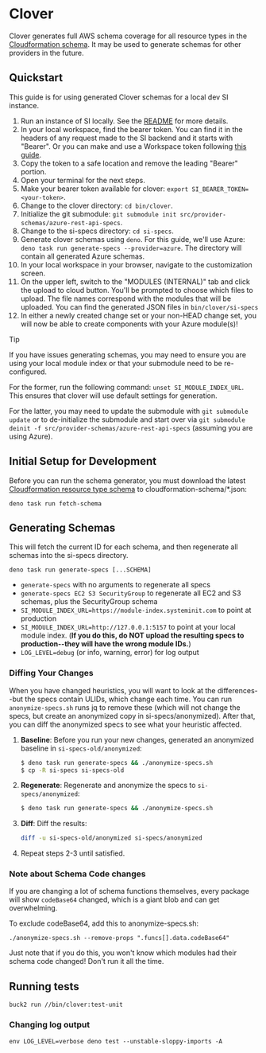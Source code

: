 # Clover

Clover generates full AWS schema coverage for all resource types in the
[Cloudformation schema](https://docs.aws.amazon.com/cloudformation-cli/latest/userguide/resource-type-schema.html).
It may be used to generate schemas for other providers in the future.

## Quickstart

This guide is for using generated Clover schemas for a local dev SI instance.

1. Run an instance of SI locally. See the [README](../../README.md) for more details.
1. In your local workspace, find the bearer token. You can find it in the headers of any request made to the SI backend and it starts with "Bearer". Or you can make and use a Workspace token following [this guide](https://docs.systeminit.com/reference/workspaces#generate-api-token).
1. Copy the token to a safe location and remove the leading "Bearer" portion.
1. Open your terminal for the next steps.
1. Make your bearer token available for clover: `export SI_BEARER_TOKEN=<your-token>`.
1. Change to the clover directory: `cd bin/clover`.
1. Initialize the git submodule: `git submodule init src/provider-schemas/azure-rest-api-specs`.
1. Change to the si-specs directory: `cd si-specs`.
1. Generate clover schemas using `deno`. For this guide, we'll use Azure: `deno task run generate-specs --provider=azure`. The directory will contain all generated Azure schemas.
1. In your local workspace in your browser, navigate to the customization screen.
1. On the upper left, switch to the "MODULES (INTERNAL)" tab and click the upload to cloud button. You'll be prompted to choose which files to upload. The file names correspond with the modules that will be uploaded. You can find the generated JSON files in `bin/clover/si-specs`
1. In either a newly created change set or your non-HEAD change set, you will now be able to create components with your Azure module(s)!

> [!TIP]
> If you have issues generating schemas, you may need to ensure you are using your local module index or that your submodule need to be re-configured.
>
> For the former, run the following command: `unset SI_MODULE_INDEX_URL`.
> This ensures that clover will use default settings for generation.
>
> For the latter, you may need to update the submodule with `git submodule update` or to de-initialize the submodule and start over via `git submodule deinit -f src/provider-schemas/azure-rest-api-specs` (assuming you are using Azure).

## Initial Setup for Development

Before you can run the schema generator, you must download the latest
[Cloudformation resource type schema](https://docs.aws.amazon.com/cloudformation-cli/latest/userguide/resource-type-schema.html)
to cloudformation-schema/*.json:

```shell
deno task run fetch-schema
```

## Generating Schemas

This will fetch the current ID for each schema, and then regenerate all schemas
into the si-specs directory.

```shell
deno task run generate-specs [...SCHEMA]
```

- `generate-specs` with no arguments to regenerate all specs
- `generate-specs EC2 S3 SecurityGroup` to regenerate all EC2 and S3 schemas,
  plus the SecurityGroup schema
- `SI_MODULE_INDEX_URL=https://module-index.systeminit.com` to point at
  production
- `SI_MODULE_INDEX_URL=http://127.0.0.1:5157` to point at your local module
  index. (**If you do this, do NOT upload the resulting specs to
  production--they will have the wrong module IDs.**)
- `LOG_LEVEL=debug` (or info, warning, error) for log output

### Diffing Your Changes

When you have changed heuristics, you will want to look at the differences--but
the specs contain ULIDs, which change each time. You can run
`anonymize-specs.sh` runs jq to remove these (which will not change the specs,
but create an anonymized copy in si-specs/anonymized). After that, you can diff
the anonymized specs to see what your heuristic affected.

1. **Baseline**: Before you run your new changes, generated an anonymized
   baseline in `si-specs-old/anonymized`:

   ```sh
   $ deno task run generate-specs && ./anonymize-specs.sh
   $ cp -R si-specs si-specs-old
   ```

2. **Regenerate**: Regenerate and anonymize the specs to `si-specs/anonymized`:

   ```sh
   $ deno task run generate-specs && ./anonymize-specs.sh
   ```

3. **Diff**: Diff the results:

   ```sh
   diff -u si-specs-old/anonymized si-specs/anonymized
   ```

4. Repeat steps 2-3 until satisfied.

### Note about Schema Code changes

If you are changing a lot of schema functions themselves, every package will show
`codeBase64` changed, which is a giant blob and can get overwhelming.

To exclude codeBase64, add this to anonymize-specs.sh:

```shell
./anonymize-specs.sh --remove-props ".funcs[].data.codeBase64"
```

Just note that if you do this, you won't know which modules had their schema code
changed! Don't run it all the time.

## Running tests

```shell
buck2 run //bin/clover:test-unit
```

### Changing log output

```shell
env LOG_LEVEL=verbose deno test --unstable-sloppy-imports -A
```
